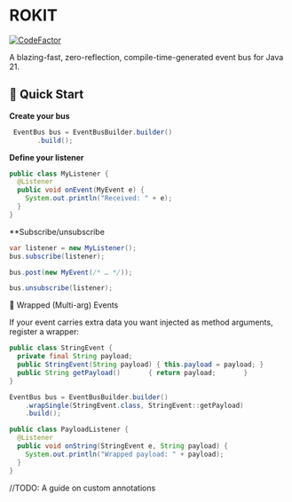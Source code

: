 # ROKIT

[![CodeFactor](https://www.codefactor.io/repository/github/starobot/rokit/badge)](https://www.codefactor.io/repository/github/starobot/rokit)

A blazing-fast, zero-reflection, compile-time-generated event bus for Java 21.

## 🚀 Quick Start
**Create your bus**  
```java
 EventBus bus = EventBusBuilder.builder()
       .build();
```
**Define your listener**
```java
public class MyListener {
  @Listener
  public void onEvent(MyEvent e) {
    System.out.println("Received: " + e);
  }
}
```
**Subscribe/unsubscribe
```java
var listener = new MyListener();
bus.subscribe(listener);

bus.post(new MyEvent(/* … */));

bus.unsubscribe(listener);
```

🎁 Wrapped (Multi-arg) Events

If your event carries extra data you want injected as method arguments, register a wrapper:

```java
public class StringEvent {
  private final String payload;
  public StringEvent(String payload) { this.payload = payload; }
  public String getPayload()       { return payload;       }
}

EventBus bus = EventBusBuilder.builder()
    .wrapSingle(StringEvent.class, StringEvent::getPayload)
    .build();

public class PayloadListener {
  @Listener
  public void onString(StringEvent e, String payload) {
    System.out.println("Wrapped payload: " + payload);
  }
}
```

//TODO:
A guide on custom annotations

